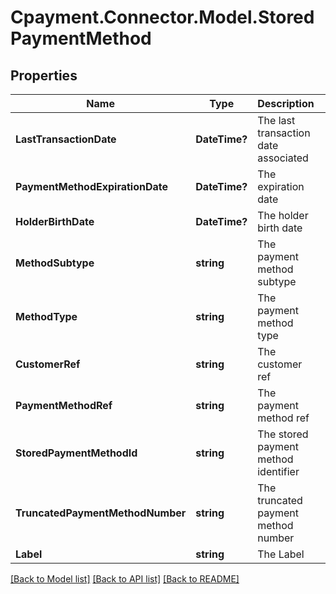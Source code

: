
# Cpayment.Connector.Model.StoredPaymentMethod

## Properties

Name | Type | Description | Notes
------------ | ------------- | ------------- | -------------
**LastTransactionDate** | **DateTime?** | The last transaction date associated | [optional] 
**PaymentMethodExpirationDate** | **DateTime?** | The expiration date | [optional] 
**HolderBirthDate** | **DateTime?** | The holder birth date | [optional] 
**MethodSubtype** | **string** | The payment method subtype | [optional] 
**MethodType** | **string** | The payment method type | [optional] 
**CustomerRef** | **string** | The customer ref | [optional] 
**PaymentMethodRef** | **string** | The payment method ref | [optional] 
**StoredPaymentMethodId** | **string** | The stored payment method identifier | [optional] 
**TruncatedPaymentMethodNumber** | **string** | The truncated payment method number | [optional] 
**Label** | **string** | The Label | [optional] 

[[Back to Model list]](../README.md#documentation-for-models)
[[Back to API list]](../README.md#documentation-for-api-endpoints)
[[Back to README]](../README.md)

